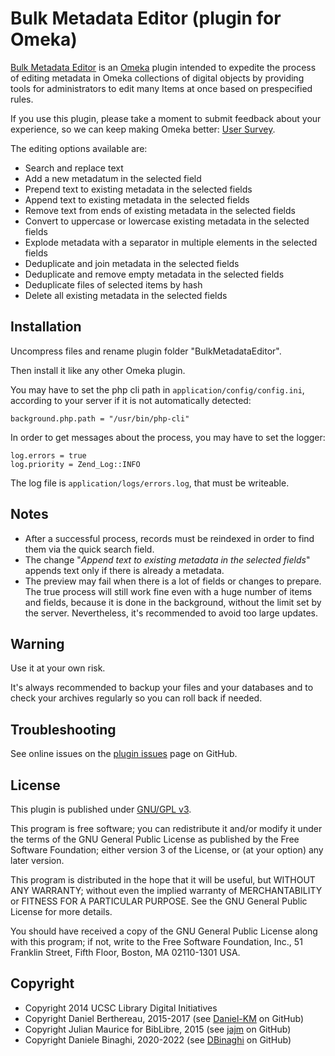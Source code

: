Bulk Metadata Editor (plugin for Omeka)
=======================================

[Bulk Metadata Editor] is an [Omeka] plugin intended to expedite the process of
editing metadata in Omeka collections of digital objects by providing tools for
administrators to edit many Items at once based on prespecified rules.

If you use this plugin, please take a moment to submit feedback about your
experience, so we can keep making Omeka better: [User Survey].

The editing options available are:
- Search and replace text
- Add a new metadatum in the selected field
- Prepend text to existing metadata in the selected fields
- Append text to existing metadata in the selected fields
- Remove text from ends of existing metadata in the selected fields
- Convert to uppercase or lowercase existing metadata in the selected fields
- Explode metadata with a separator in multiple elements in the selected fields
- Deduplicate and join metadata in the selected fields
- Deduplicate and remove empty metadata in the selected fields
- Deduplicate files of selected items by hash
- Delete all existing metadata in the selected fields

Installation
------------

Uncompress files and rename plugin folder "BulkMetadataEditor".

Then install it like any other Omeka plugin.

You may have to set the php cli path in `application/config/config.ini`,
according to your server if it is not automatically detected:

```
background.php.path = "/usr/bin/php-cli"
```

In order to get messages about the process, you may have to set the logger:

```
log.errors = true
log.priority = Zend_Log::INFO
```

The log file is `application/logs/errors.log`, that must be writeable.


Notes
-----

- After a successful process, records must be reindexed in order to find them
  via the quick search field.
- The change "*Append text to existing metadata in the selected fields*" appends
  text only if there is already a metadata.
- The preview may fail when there is a lot of fields or changes to prepare.
  The true process will still work fine even with a huge number of items
  and fields, because it is done in the background, without the limit set by the
  server. Nevertheless, it's recommended to avoid too large updates.


Warning
-------

Use it at your own risk.

It's always recommended to backup your files and your databases and to check
your archives regularly so you can roll back if needed.


Troubleshooting
---------------

See online issues on the [plugin issues] page on GitHub.


License
-------

This plugin is published under [GNU/GPL v3].

This program is free software; you can redistribute it and/or modify it under
the terms of the GNU General Public License as published by the Free Software
Foundation; either version 3 of the License, or (at your option) any later
version.

This program is distributed in the hope that it will be useful, but WITHOUT
ANY WARRANTY; without even the implied warranty of MERCHANTABILITY or FITNESS
FOR A PARTICULAR PURPOSE. See the GNU General Public License for more
details.

You should have received a copy of the GNU General Public License along with
this program; if not, write to the Free Software Foundation, Inc.,
51 Franklin Street, Fifth Floor, Boston, MA 02110-1301 USA.


Copyright
---------

* Copyright 2014 UCSC Library Digital Initiatives
* Copyright Daniel Berthereau, 2015-2017 (see [Daniel-KM] on GitHub)
* Copyright Julian Maurice for BibLibre, 2015 (see [jajm] on GitHub)
* Copyright Daniele Binaghi, 2020-2022 (see [DBinaghi] on GitHub)

[Bulk Metadata Editor]: https://github.com/UCSCLibrary/BulkMetadataEditor
[Omeka]: https://omeka.org
[User Survey]: https://docs.google.com/forms/d/1sfct41zxTelXFlyBwtsT1u33nRl7GGofSTt06d1SDMQ/viewform?usp=send_form
[plugin issues]: https://github.com/UCSCLibrary/BulkMetadataEditor/issues
[GNU/GPL v3]: https://www.gnu.org/licenses/gpl-3.0.html
[Daniel-KM]: https://github.com/Daniel-KM
[jajm]: https://github.com/jajm
[DBinaghi]: https://github.com/DBinaghi
